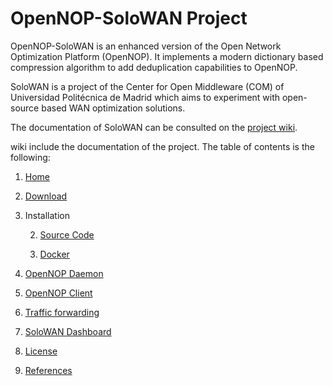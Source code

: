 # OpenNOP-SoloWAN Project

OpenNOP-SoloWAN is an enhanced version of the Open Network Optimization Platform (OpenNOP). It implements a modern dictionary based compression algorithm to add deduplication capabilities to OpenNOP. 

SoloWAN is a project of the Center for Open Middleware (COM) of Universidad Politécnica de Madrid which aims to experiment with open-source based WAN optimization solutions.

The documentation of SoloWAN can be consulted on the [project wiki](https://github.com/solowan/solowan/wiki).

wiki include the documentation of the project. The table of contents is the following:

1. [Home](https://github.com/solowan/solowan/wiki)

1. [Download](https://github.com/solowan/solowan/wiki/Download)

1. Installation

    2. [Source Code](https://github.com/solowan/solowan/wiki/Installation%20SourceCode)

    2. [Docker](https://github.com/solowan/solowan/wiki/Installation%20Docker)

1. [OpenNOP Daemon](https://github.com/solowan/solowan/wiki/OpenNOP%20Daemon)

1. [OpenNOP Client](https://github.com/solowan/solowan/wiki/OpenNOP%20Client)

1. [Traffic forwarding](https://github.com/solowan/solowan/wiki/Traffic%20forwarding)

1. [SoloWAN Dashboard](https://github.com/solowan/solowan-dashboard) 

1. [License](https://github.com/solowan/solowan/wiki/License)

1. [References](https://github.com/solowan/solowan/wiki/References)
